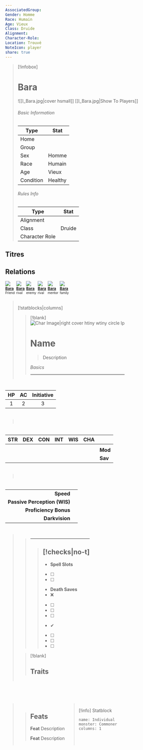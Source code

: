 ```yaml
---
AssociatedGroup: 
Gender: Homme
Race: Humain
Age: Vieux
Class: Druide
Alignment: 
Character-Role: 
Location: Trouvé
NoteIcon: player
share: true
---
```


> [!infobox]
>
> # Bara
> ![[I_Bara.jpg|cover hsmall]]
>  [[I_Bara.jpg|Show To Players]]
>
> ###### Basic Information
>
> | Type      | Stat                    |
> | --------- | ----------------------- |
> | Home      |         |
> | Group     |  |
> | Sex       | Homme          |
> | Race      | Humain            |
> | Age       | Vieux             |
> | Condition | Healthy                 |
>
> ###### Rules Info
>
> | Type           | Stat                   |
> | -------------- | ---------------------- |
> | Alignment      |       |
> | Class          | Druide          |
> | Character Role |  |

## Titres

## Relations

<div style="display: flex; flex-wrap: wrap; gap: 5px;">
    <div class="relationship-box relationship-friend">
        <img src="resources/images/Personnages/I_Bara.jpg">
        <div style="font-size: 12px; font-weight: bold;">
			<a href="Monde/Joueurs/Bara">Bara</a>
        </div>
        <div style="font-size: 10px;">Friend</div>
    </div>
	<div class="relationship-box relationship-ally ">
        <img src="resources/images/Personnages/I_Bara.jpg">
        <div style="font-size: 12px; font-weight: bold;">
			<a href="Monde/Joueurs/Bara">Bara</a>
        </div>
        <div style="font-size: 10px;">rival</div>
    </div>
    <div class="relationship-box relationship-enemy">
        <img src="resources/images/Personnages/I_Bara.jpg">
        <div style="font-size: 12px; font-weight: bold;">
			<a href="Monde/Joueurs/Bara">Bara</a>
        </div>        
		<div style="font-size: 10px;">enemy</div>
    </div>
	<div class="relationship-box relationship-rival">
        <img src="resources/images/Personnages/I_Bara.jpg">
        <div style="font-size: 12px; font-weight: bold;">
			<a href="Monde/Joueurs/Bara">Bara</a>
        </div>
        <div style="font-size: 10px;">rival</div>
    </div>
	<div class="relationship-box relationship-mentor">
        <img src="resources/images/Personnages/I_Bara.jpg">
        <div style="font-size: 12px; font-weight: bold;">
			<a href="Monde/Joueurs/Bara">Bara</a>
        </div>
        <div style="font-size: 10px;">mentor</div>
    </div>
	<div class="relationship-box relationship-family">
        <img src="resources/images/Personnages/I_Bara.jpg">
        <div style="font-size: 12px; font-weight: bold;">
			<a href="Monde/Joueurs/Bara">Bara</a>
        </div>
        <div style="font-size: 10px;">family</div>
    </div>



> [!statblocks|columns]
> 
>> [!blank]  
>> ![Char Image|right cover htiny wtiny circle lp]()
>> # Name
>> > Description
>> 
>> *Basics*
>> 
>> ---
| HP | AC | Initiative |
|:---:|:---:|:---:|
|1 |2 | 3|
>>
| STR | DEX | CON | INT | WIS | CHA |  |
|:---:|:---:|:---:|:---:|:---:|:---:|:--- |
|  |  |  |  |  |  |  |
|  |  |  |  |  |  | **Mod** |
|  |  |  |  |  |  | **Sav** |
>>
|  |  |
| ---:|:--- |
| **Speed** |  |
| **Passive Perception (WIS)** |  |
| **Proficiency Bonus** |  |
| **Darkvision** |  |
>> 
>> ---
>> 
>>> [!checks|no-t] 
>>> - 
>>>	- **Spell Slots**
>>>	- [ ] 
>>>	- [ ] 
>>> - **Death Saves**
>>>	- ❌
>>>	- [ ] 
>>>	- [ ] 
>>>	- [ ] 
>>>	- ✔
>>>	- [ ] 
>>>	- [ ] 
>>>	- [ ] 
>> 
> 
> 
>> [!blank]
>> ## Traits
| | |
| --- | --- |
>> 
>> ## Feats
>> 
>> **Feat**
>> Description
>> 
>> **Feat**
>> Description





> [!info] Statblock
>
> ```statblock
> name: Individual
> monster: Commoner
> columns: 1
> ```
